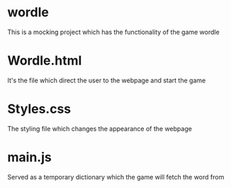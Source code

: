 # wordle
This is a mocking project which has the functionality of the game wordle

# Wordle.html
It's the file which direct the user to the webpage and start the game

# Styles.css
The styling file which changes the appearance of the webpage

# main.js
Served as a temporary dictionary which the game will fetch the word from
